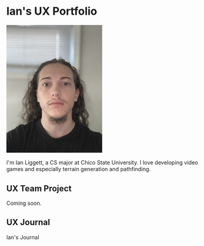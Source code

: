 # Ian's UX Portfolio

<img src = "IMG_0539.jpg" width="250">

I'm Ian Liggett, a CS major at Chico State University. I love developing video games and especially terrain generation and pathfinding.

## UX Team Project

Coming soon.

## UX Journal

Ian's Journal
